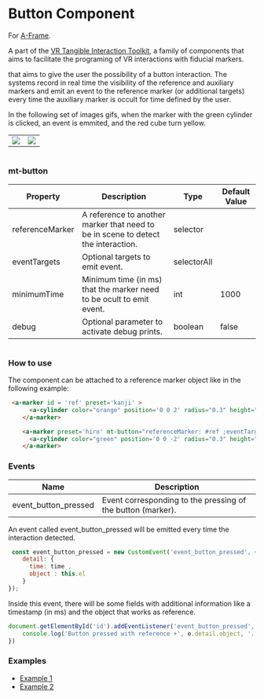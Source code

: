 # Button Component
For [A-Frame](https://aframe.io).

A part of the [VR Tangible Interaction Toolkit](../), a family of components that aims to facilitate the programing of VR interactions with fiducial markers.

that aims to give the user the possibility of a button interaction. The systems record in real time the visibility of the reference and auxiliary markers and emit an event to the reference marker (or additional targets) every time the auxiliary marker is occult for time defined by the user.

In the following set of images gifs, when the marker with the green cylinder is clicked, an event is emmited, and the red cube turn yellow.

|||
|------------|-------------|
|![](images/gif.gif) |  ![](images/gif_vr.gif) | 



#
### mt-button


| Property | Description | Type | Default Value |
| -------- | ----------------- | ---- |------------- |
| referenceMarker | A reference to another marker that need to be in scene to detect the interaction. | selector |     |
| eventTargets | Optional targets to emit event. | selectorAll |  |
| minimumTime | Minimum time (in ms) that the marker need to be ocult to emit event. | int | 1000 |
| debug | Optional parameter to activate debug prints. | boolean  |false |


#

### How to use


The component can be attached to a reference  marker object like in the following example:


```html
 <a-marker id = 'ref' preset='kanji' >
      <a-cylinder color="orange" position='0 0 2' radius="0.3" height="0.2"></a-cylinder>
    </a-marker>

    <a-marker preset='hiro' mt-button="referenceMarker: #ref ;eventTargets: #box; minimumTime: 100; debug: true;">
      <a-cylinder color="green" position='0 0 -2' radius="0.3" height="0.2" ></a-cylinder>
    </a-marker>

```








### Events


| Name | Description |
| -------- | ----------------- |
| event_button_pressed | Event corresponding to the pressing of the button (marker).


An event called event_button_pressed will be emitted every time the interaction detected.

```js
 const event_button_pressed = new CustomEvent('event_button_pressed', {
    detail: {
      time: time ,
      object : this.el
    }
});
```



Inside this event, there will be some fields with additional information like a timestamp (in ms) and the object that works as reference.


```js
document.getElementById('id').addEventListener('event_button_pressed', e=>{
    console.log('Button pressed with reference +', e.detail.object, '. Time: ', e.detail.time)
})
```













### Examples

* [Example 1](examples/example1.html)
* [Example 2](examples/example2.html)